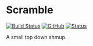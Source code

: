 # Scramble
[![Build Status](https://dev.azure.com/LumpBloom7/Scramble/_apis/build/status/Scramble%20-%20Azure%20Pipelines?branchName=master)](https://dev.azure.com/LumpBloom7/Scramble/_build/latest?definitionId=3&branchName=master)
[![GitHub](https://img.shields.io/github/license/LumpBloom7/Scramble)](https://github.com/LumpBloom7/Scramble/blob/master/LICENSE)
[![Status](https://img.shields.io/badge/status-WIP-black.svg)](https://github.com/LumpBloom7/Scramble)

A small top down shmup.
